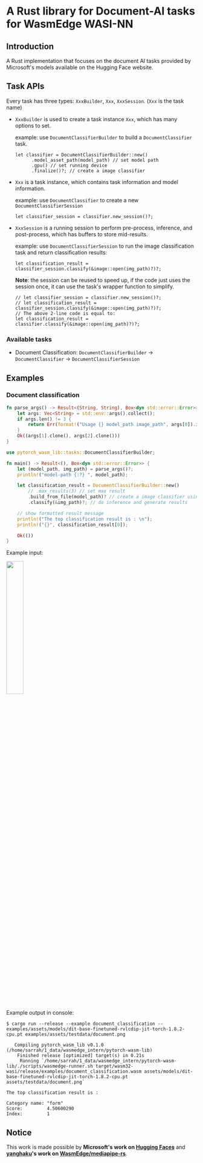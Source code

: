<!-- <div align="center">
  <h1><code>DocAI-HuggingFaces-Rs</code></h1>
  <p>
    < add CI badge here once workflow details are created >
    <a href="https://crates.io/crates/"> <add crate name here>
      <img src="https://img.shields.io/crates/v/" alt="crates.io status" height="20"/> <add crate svg here>
    </a>
    <a href="https://docs.rs/"> <add link to autogenerated docs here>
      <img src="https://img.shields.io/docsrs/" alt="doc.rs status" height="20"/> <add image of docs here>
    </a>
  </p>
</div> -->

# A Rust library for Document-AI tasks for WasmEdge WASI-NN

## Introduction

A Rust implementation that focuses on the document AI tasks provided by Microsoft's models available on the Hugging Face website.

## Task APIs

Every task has three types: ```XxxBuilder```, ```Xxx```, ```XxxSession```. (``Xxx`` is the task name)

* ```XxxBuilder``` is used to create a task instance ```Xxx```, which has many options to set.

  example: use ```DocumentClassifierBuilder``` to build a ```DocumentClassifier``` task.
  ```
  let classifier = DocumentClassifierBuilder::new()
        .model_asset_path(model_path) // set model path
        .gpu() // set running device
        .finalize()?; // create a image classifier
  ```
* ```Xxx``` is a task instance, which contains task information and model information.

  example: use ```DocumentClassifier``` to create a new ```DocumentClassifierSession```
  ```
  let classifier_session = classifier.new_session()?;
  ```
* ```XxxSession``` is a running session to perform pre-process, inference, and post-process, which has buffers to store
  mid-results.

  example: use ```DocumentClassifierSession``` to run the image classification task and return classification results:
  ```
  let classification_result = classifier_session.classify(&image::open(img_path)?)?;
  ```
  **Note**: the session can be reused to speed up, if the code just uses the session once, it can use the task's wrapper
  function to simplify.
  ```
  // let classifier_session = classifier.new_session()?;
  // let classification_result = classifier_session.classify(&image::open(img_path)?)?;
  // The above 2-line code is equal to: 
  let classification_result = classifier.classify(&image::open(img_path)?)?;
  ```

### Available tasks

* Document Classification: `DocumentClassifierBuilder` -> `DocumentClassifier` -> `DocumentClassifierSession`

## Examples

### Document classification

```rust
fn parse_args() -> Result<(String, String), Box<dyn std::error::Error>> {
    let args: Vec<String> = std::env::args().collect();
    if args.len() != 3 {
        return Err(format!("Usage {} model_path image_path", args[0]).into());
    }
    Ok((args[1].clone(), args[2].clone()))
}

use pytorch_wasm_lib::tasks::DocumentClassifierBuilder;

fn main() -> Result<(), Box<dyn std::error::Error>> {
    let (model_path, img_path) = parse_args()?;
    println!("model-path {:?} ", model_path);

    let classification_result = DocumentClassifierBuilder::new()
        // .max_results(3) // set max result
        .build_from_file(model_path)? // create a image classifier using model pat
        .classify(&img_path)?; // do inference and generate results

    // show formatted result message
    println!("The top classification result is : \n");
    println!("{}", classification_result[0]);

    Ok(())
}

```

Example input:

<img height="30%" src="./assets/testdata/document.png" width="30%"/>


Example output in console:

```console
$ cargo run --release --example document_classification -- examples/assets/models/dit-base-finetuned-rvlcdip-jit-torch-1.8.2-cpu.pt examples/assets/testdata/document.png

   Compiling pytorch_wasm_lib v0.1.0 (/home/sarrah/1_data/wasmedge_intern/pytorch-wasm-lib)
    Finished release [optimized] target(s) in 0.21s
     Running `/home/sarrah/1_data/wasmedge_intern/pytorch-wasm-lib/./scripts/wasmedge-runner.sh target/wasm32-wasi/release/examples/document_classification.wasm assets/models/dit-base-finetuned-rvlcdip-jit-torch-1.8.2-cpu.pt assets/testdata/document.png`
     
The top classification result is : 

Category name: "form"
Score:         4.50600290
Index:         1

```    
##  Notice

This work is made possible by **Microsoft's work on [Hugging Faces](https://huggingface.co/)** and **[yanghaku](https://github.com/yanghaku)'s work on [WasmEdge/mediapipe-rs](https://github.com/WasmEdge/mediapipe-rs)**.
